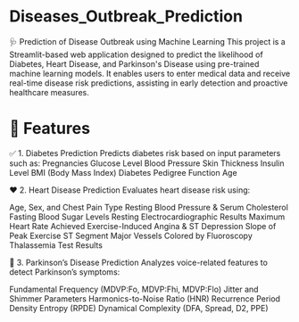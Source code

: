 # Diseases_Outbreak_Prediction
🩺 Prediction of Disease Outbreak using Machine Learning
This project is a Streamlit-based web application designed to predict the likelihood of Diabetes, Heart Disease, and Parkinson's Disease using pre-trained machine learning models. It enables users to enter medical data and receive real-time disease risk predictions, assisting in early detection and proactive healthcare measures.
# 🚀 Features

✅ 1. Diabetes Prediction
Predicts diabetes risk based on input parameters such as:
Pregnancies
Glucose Level
Blood Pressure
Skin Thickness
Insulin Level
BMI (Body Mass Index)
Diabetes Pedigree Function
Age

❤️ 2. Heart Disease Prediction
Evaluates heart disease risk using:

Age, Sex, and Chest Pain Type
Resting Blood Pressure & Serum Cholesterol
Fasting Blood Sugar Levels
Resting Electrocardiographic Results
Maximum Heart Rate Achieved
Exercise-Induced Angina & ST Depression
Slope of Peak Exercise ST Segment
Major Vessels Colored by Fluoroscopy
Thalassemia Test Results

🧠 3. Parkinson’s Disease Prediction
Analyzes voice-related features to detect Parkinson’s symptoms:

Fundamental Frequency (MDVP:Fo, MDVP:Fhi, MDVP:Flo)
Jitter and Shimmer Parameters
Harmonics-to-Noise Ratio (HNR)
Recurrence Period Density Entropy (RPDE)
Dynamical Complexity (DFA, Spread, D2, PPE)
